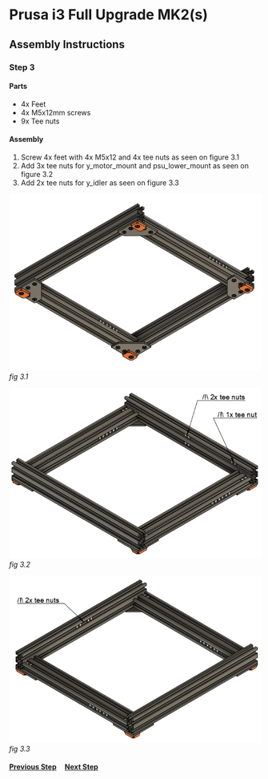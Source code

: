 # Prusa i3 Full Upgrade MK2(s)

## Assembly Instructions

### Step 3

#### Parts  

* 4x Feet
* 4x M5x12mm screws
* 9x Tee nuts

#### Assembly

1. Screw 4x feet with 4x M5x12 and 4x tee nuts as seen on figure 3.1
1. Add 3x tee nuts for y_motor_mount and psu_lower_mount as seen on figure 3.2
1. Add 2x tee nuts for y_idler as seen on figure 3.3

![](img/fig3.1.jpg)\
*fig 3.1*

![](img/fig3.2.jpg)\
*fig 3.2*

![](img/fig3.3.jpg)\
*fig 3.3*

#### [Previous Step](step02.md) &nbsp;&nbsp;&nbsp; [Next Step](step04.md)
